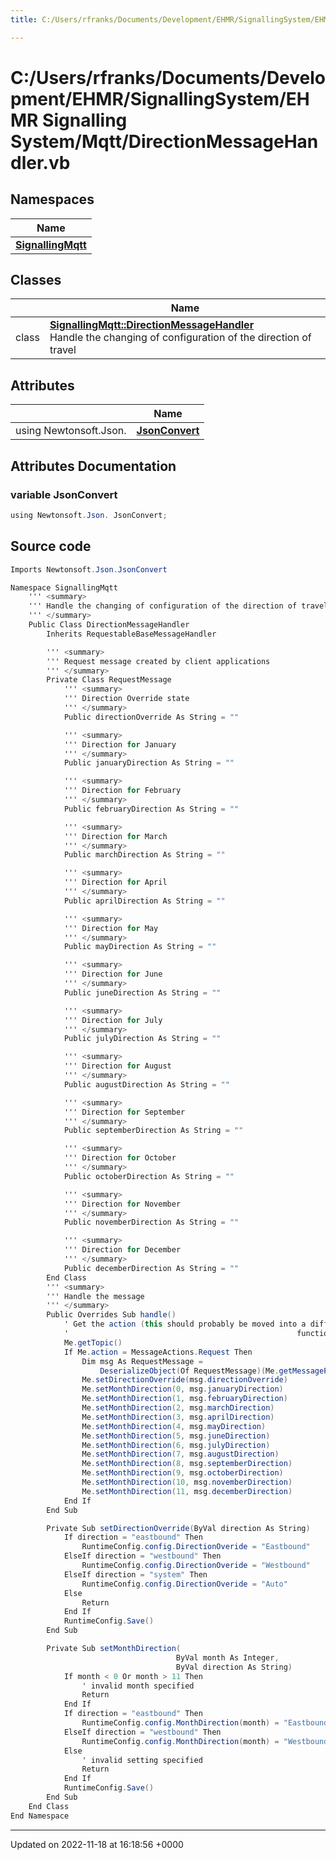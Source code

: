 ```yaml
---
title: C:/Users/rfranks/Documents/Development/EHMR/SignallingSystem/EHMR Signalling System/Mqtt/DirectionMessageHandler.vb

---
```


# C:/Users/rfranks/Documents/Development/EHMR/SignallingSystem/EHMR Signalling System/Mqtt/DirectionMessageHandler.vb



## Namespaces

| Name           |
| -------------- |
| **[SignallingMqtt](/SignallingSystem-doc/mainsystem/Namespaces/namespaceSignallingMqtt/)**  |

## Classes

|                | Name           |
| -------------- | -------------- |
| class | **[SignallingMqtt::DirectionMessageHandler](/SignallingSystem-doc/mainsystem/Classes/classSignallingMqtt_1_1DirectionMessageHandler/)** <br>Handle the changing of configuration of the direction of travel  |

## Attributes

|                | Name           |
| -------------- | -------------- |
| ﻿using Newtonsoft.Json. | **[JsonConvert](/SignallingSystem-doc/mainsystem/Files/DirectionMessageHandler_8vb/#variable-jsonconvert)**  |



## Attributes Documentation

### variable JsonConvert

```csharp
﻿using Newtonsoft.Json. JsonConvert;
```



## Source code

```csharp
Imports Newtonsoft.Json.JsonConvert

Namespace SignallingMqtt
    ''' <summary>
    ''' Handle the changing of configuration of the direction of travel
    ''' </summary>
    Public Class DirectionMessageHandler
        Inherits RequestableBaseMessageHandler

        ''' <summary>
        ''' Request message created by client applications
        ''' </summary>
        Private Class RequestMessage
            ''' <summary>
            ''' Direction Override state
            ''' </summary>
            Public directionOverride As String = ""

            ''' <summary>
            ''' Direction for January
            ''' </summary>
            Public januaryDirection As String = ""

            ''' <summary>
            ''' Direction for February
            ''' </summary>
            Public februaryDirection As String = ""

            ''' <summary>
            ''' Direction for March
            ''' </summary>
            Public marchDirection As String = ""

            ''' <summary>
            ''' Direction for April
            ''' </summary>
            Public aprilDirection As String = ""

            ''' <summary>
            ''' Direction for May
            ''' </summary>
            Public mayDirection As String = ""

            ''' <summary>
            ''' Direction for June
            ''' </summary>
            Public juneDirection As String = ""

            ''' <summary>
            ''' Direction for July
            ''' </summary>
            Public julyDirection As String = ""

            ''' <summary>
            ''' Direction for August
            ''' </summary>
            Public augustDirection As String = ""

            ''' <summary>
            ''' Direction for September
            ''' </summary>
            Public septemberDirection As String = ""

            ''' <summary>
            ''' Direction for October
            ''' </summary>
            Public octoberDirection As String = ""

            ''' <summary>
            ''' Direction for November
            ''' </summary>
            Public novemberDirection As String = ""

            ''' <summary>
            ''' Direction for December
            ''' </summary>
            Public decemberDirection As String = ""
        End Class
        ''' <summary>
        ''' Handle the message
        ''' </summary>
        Public Overrides Sub handle()
            ' Get the action (this should probably be moved into a different
            '                                                   function)
            Me.getTopic()
            If Me.action = MessageActions.Request Then
                Dim msg As RequestMessage =
                    DeserializeObject(Of RequestMessage)(Me.getMessagePayload())
                Me.setDirectionOverride(msg.directionOverride)
                Me.setMonthDirection(0, msg.januaryDirection)
                Me.setMonthDirection(1, msg.februaryDirection)
                Me.setMonthDirection(2, msg.marchDirection)
                Me.setMonthDirection(3, msg.aprilDirection)
                Me.setMonthDirection(4, msg.mayDirection)
                Me.setMonthDirection(5, msg.juneDirection)
                Me.setMonthDirection(6, msg.julyDirection)
                Me.setMonthDirection(7, msg.augustDirection)
                Me.setMonthDirection(8, msg.septemberDirection)
                Me.setMonthDirection(9, msg.octoberDirection)
                Me.setMonthDirection(10, msg.novemberDirection)
                Me.setMonthDirection(11, msg.decemberDirection)
            End If
        End Sub

        Private Sub setDirectionOverride(ByVal direction As String)
            If direction = "eastbound" Then
                RuntimeConfig.config.DirectionOveride = "Eastbound"
            ElseIf direction = "westbound" Then
                RuntimeConfig.config.DirectionOveride = "Westbound"
            ElseIf direction = "system" Then
                RuntimeConfig.config.DirectionOveride = "Auto"
            Else
                Return
            End If
            RuntimeConfig.Save()
        End Sub

        Private Sub setMonthDirection(
                                     ByVal month As Integer,
                                     ByVal direction As String)
            If month < 0 Or month > 11 Then
                ' invalid month specified
                Return
            End If
            If direction = "eastbound" Then
                RuntimeConfig.config.MonthDirection(month) = "Eastbound"
            ElseIf direction = "westbound" Then
                RuntimeConfig.config.MonthDirection(month) = "Westbound"
            Else
                ' invalid setting specified
                Return
            End If
            RuntimeConfig.Save()
        End Sub
    End Class
End Namespace
```


-------------------------------

Updated on 2022-11-18 at 16:18:56 +0000
